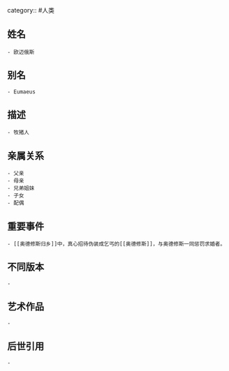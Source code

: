 category:: #人类
## 姓名
	- 欧迈俄斯
## 别名
	- Eumaeus
## 描述
	- 牧猪人
## 亲属关系
	- 父亲
	- 母亲
	- 兄弟姐妹
	- 子女
	- 配偶
## 重要事件
	- [[奥德修斯归乡]]中，真心招待伪装成乞丐的[[奥德修斯]]，与奥德修斯一同惩罚求婚者。
## 不同版本
	-
## 艺术作品
	-
## 后世引用
	-
